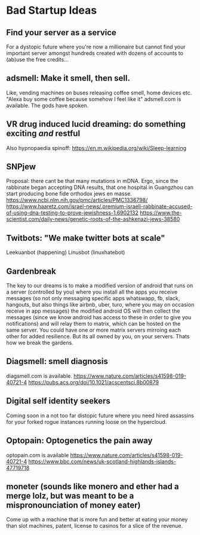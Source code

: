 # Bad Startup Ideas

## Find your server as a service
For a dystopic future where you're now a millionaire but cannot find your important server amongst hundreds created with dozens of accounts to (ab)use the free credits...

## adsmell: Make it smell, then sell.
Like, vending machines on buses releasing coffee smell,  home devices etc. "Alexa buy some coffee because somehow I feel like it"
adsmell.com is available. The gods have spoken.


## VR drug induced lucid dreaming: do something exciting *and* restful
Also hypnopaedia spinoff: https://en.m.wikipedia.org/wiki/Sleep-learning

## SNPjew
Proposal: there cant be that many mutations in mDNA. Ergo, since the rabbinate began accepting DNA results, that one hospital in Guangzhou can start producing bone fide orthodox jews en masse.
https://www.ncbi.nlm.nih.gov/pmc/articles/PMC1336798/
https://www.haaretz.com/israel-news/.premium-israeli-rabbinate-accused-of-using-dna-testing-to-prove-jewishness-1.6902132
https://www.the-scientist.com/daily-news/genetic-roots-of-the-ashkenazi-jews-38580

## Twitbots: "We make twitter bots at scale"
Leekuanbot (happening)
Linusbot (linuxhatebot)

## Gardenbreak
The key to our dreams is to make a modified version of android that runs on a server (controlled by you) where you install all the apps you receive messages (so not only messaging specific apps whatswapp, fb, slack, hangouts, but also things like airbnb, uber, turo, where you may on occasion receive in app messages) the modified android OS will then collect the messages (since we know android has access to these in order to give you notifications) and will relay them to matrix, which can be hosted on the same server. You could have one or more matrix servers mirroing each other for added resilience. But its all owned by you, on your servers. Thats how we break the gardens.

## Diagsmell: smell diagnosis
diagsmell.com is available.
https://www.nature.com/articles/s41598-019-40721-4
https://pubs.acs.org/doi/10.1021/acscentsci.8b00879 

## Digital self identity seekers
Coming soon in a not too far distopic future where you need hired assassins for your forked rogue instances running loose on the hypercloud.

## Optopain: Optogenetics the pain away
optopain.com is available
https://www.nature.com/articles/s41598-019-40721-4
https://www.bbc.com/news/uk-scotland-highlands-islands-47719718

## moneter (sounds like monero and ether had a merge lolz, but was meant to be a mispronounciation of money eater)
Come up with a machine that is more fun and better at eating your money than slot machines, patent, license to casinos for a slice of the revenue.



